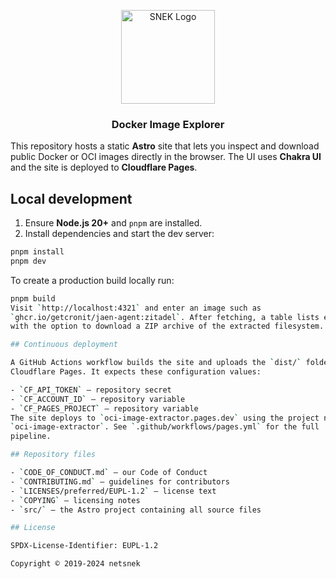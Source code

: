 <p align="center">
  <a href="https://netsnek.com/" target="_blank" rel="noopener noreferrer">
    <img src="https://avatars.githubusercontent.com/u/148873257?s=400&u=db7fa77c9a2a16eec51871024811abd21f734787&v=4" alt="SNEK Logo" height="150">
  </a>
</p>

<h3 align="center">Docker Image Explorer</h3>

This repository hosts a static **Astro** site that lets you inspect and
download public Docker or OCI images directly in the browser. The UI uses
**Chakra UI** and the site is deployed to **Cloudflare Pages**.

## Local development

1. Ensure **Node.js 20+** and `pnpm` are installed.
2. Install dependencies and start the dev server:

```bash
pnpm install
pnpm dev
```

To create a production build locally run:

```bash
pnpm build
Visit `http://localhost:4321` and enter an image such as
`ghcr.io/getcronit/jaen-agent:zitadel`. After fetching, a table lists every file
with the option to download a ZIP archive of the extracted filesystem.

## Continuous deployment

A GitHub Actions workflow builds the site and uploads the `dist/` folder to
Cloudflare Pages. It expects these configuration values:

- `CF_API_TOKEN` — repository secret
- `CF_ACCOUNT_ID` — repository variable
- `CF_PAGES_PROJECT` — repository variable
The site deploys to `oci-image-extractor.pages.dev` using the project name
`oci-image-extractor`. See `.github/workflows/pages.yml` for the full
pipeline.

## Repository files

- `CODE_OF_CONDUCT.md` – our Code of Conduct
- `CONTRIBUTING.md` – guidelines for contributors
- `LICENSES/preferred/EUPL-1.2` – license text
- `COPYING` – licensing notes
- `src/` – the Astro project containing all source files

## License

SPDX-License-Identifier: EUPL-1.2

Copyright © 2019-2024 netsnek
